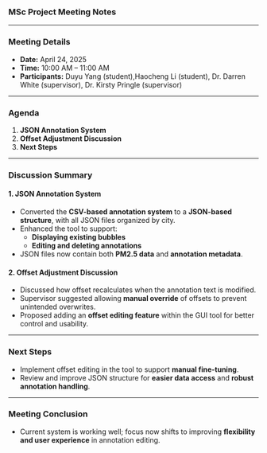 ### MSc Project Meeting Notes  

---

### Meeting Details  
- **Date:** April 24, 2025  
- **Time:** 10:00 AM – 11:00 AM  
- **Participants:** Duyu Yang (student),Haocheng Li (student), Dr. Darren White (supervisor), Dr. Kirsty Pringle (supervisor)  

---

### Agenda  
1. **JSON Annotation System**  
2. **Offset Adjustment Discussion**  
3. **Next Steps**  

---

### Discussion Summary  

#### 1. **JSON Annotation System**  
- Converted the **CSV-based annotation system** to a **JSON-based structure**, with all JSON files organized by city.  
- Enhanced the tool to support:
  - **Displaying existing bubbles**
  - **Editing and deleting annotations**
- JSON files now contain both **PM2.5 data** and **annotation metadata**.

#### 2. **Offset Adjustment Discussion**  
- Discussed how offset recalculates when the annotation text is modified.
- Supervisor suggested allowing **manual override** of offsets to prevent unintended overwrites.
- Proposed adding an **offset editing feature** within the GUI tool for better control and usability.

---

### Next Steps  
- Implement offset editing in the tool to support **manual fine-tuning**.  
- Review and improve JSON structure for **easier data access** and **robust annotation handling**.

---

### Meeting Conclusion  
- Current system is working well; focus now shifts to improving **flexibility and user experience** in annotation editing.

